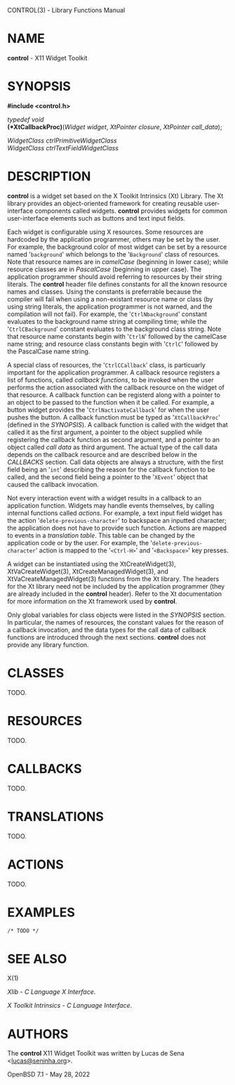 CONTROL(3) - Library Functions Manual

# NAME

**control** - X11 Widget Toolkit

# SYNOPSIS

**#include &lt;control.h>**

*typedef void*  
**(\*XtCallbackProc)**(*Widget widget*,
*XtPointer closure*,
*XtPointer call\_data*);

*WidgetClass ctrlPrimitiveWidgetClass*  
*WidgetClass ctrlTextFieldWidgetClass*

# DESCRIPTION

**control**
is a widget set based on the X Toolkit Intrinsics (Xt) Library.
The Xt library provides an object-oriented framework for creating reusable user-interface components called widgets.
**control**
provides widgets for common user-interface elements such as buttons and text input fields.

Each widget is configurable using X resources.
Some resources are hardcoded by the application programmer,
others may be set by the user.
For example, the background color of most widget can be set by a resource named
'`background`'
which belongs to the
'`Background`'
class of resources.
Note that resource names are in
*camelCase*
(beginning in lower case);
while resource classes are in
*PascalCase*
(beginning in upper case).
The application programmer should avoid referring to resources by their string literals.
The
**control**
header file defines constants for all the known resource names and classes.
Using the constants is preferrable because the compiler will fail when using a non-existant resource name or class
(by using string literals, the application programmer is not warned, and the compilation will not fail).
For example, the
'`CtrlNbackground`'
constant evaluates to the background name string at compiling time; while the
'`CtrlCBackground`'
constant evaluates to the background class string.
Note that resource name constants begin with
'`CtrlN`'
followed by the camelCase name string;
and resource class constants begin with
'`CtrlC`'
followed by the PascalCase name string.

A special class of resources, the
'`CtrlCCallback`'
class,
is particuarly important for the application programmer.
A callback resource registers a list of functions, called
*callback functions*,
to be invoked when the user performs the action associated with the callback resource on the widget of that resource.
A callback function can be registerd along with a pointer to an object to be passed to the function when it be called.
For example, a button widget provides the
'`CtrlNactivateCallback`'
for when the user pushes the button.
A callback function must be typed as
'`XtCallbackProc`'
(defined in the
*SYNOPSIS*).
A callback function is called with the widget that called it as the first argument,
a pointer to the object supplied while registering the callback function as second argument,
and a pointer to an object called
*call data*
as third argument.
The actual type of the call data depends on the callback resource and are described below in the
*CALLBACKS*
section.
Call data objects are always a structure,
with the first field being an
'`int`'
describing the reason for the callback function to be called,
and the second field being a pointer to the
'`XEvent`'
object that caused the callback invocation.

Not every interaction event with a widget results in a callback to an application function.
Widgets may handle events themselves, by calling internal functions called
*actions*.
For example, a text input field widget has the action
'`delete-previous-character`'
to backspace an inputted character;
the application does not have to provide such function.
Actions are mapped to events in a
*translation table*.
This table can be changed by the application code or by the user.
For example, the
'`delete-previous-character`'
action is mapped to the
'`<Ctrl-H>`'
and
'`<Backspace>`'
key presses.

A widget can be instantiated using the
XtCreateWidget(3),
XtVaCreateWidget(3),
XtCreateManagedWidget(3),
and
XtVaCreateManagedWidget(3)
functions from the Xt library.
The headers for the Xt library need not be included by the application programmer
(they are already included in the
**control**
header).
Refer to the Xt documentation for more information on the Xt framework used by
**control**.

Only global variables for class objects were listed in the
*SYNOPSIS*
section.
In particular,
the names of resources,
the constant values for the reason of a callback invocation,
and the data types for the call data of callback functions
are introduced through the next sections.
**control**
does not provide any library function.

# CLASSES

TODO.

# RESOURCES

TODO.

# CALLBACKS

TODO.

# TRANSLATIONS

TODO.

# ACTIONS

TODO.

# EXAMPLES

	/* TODO */

# SEE ALSO

X(1)

*Xlib - C Language X Interface*.

*X Toolkit Intrinsics - C Language Interface*.

# AUTHORS

The
**control**
X11 Widget Toolkit was written by
Lucas de Sena <[lucas@seninha.org](mailto:lucas@seninha.org)>.

OpenBSD 7.1 - May 28, 2022
